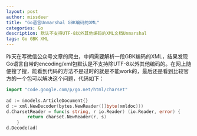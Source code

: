 ```yaml
---
layout: post
author: missdeer
title: "Go语言Unmarshal GBK编码的XML"
categories: Go
description: 默认不支持UTF-8以外其他编码的XML文档Unmarshal
tags: Go GBK XML
---
```

昨天在写微信公众号文章的爬虫，中间需要解析一段GBK编码的XML，结果发现Go语言自带的encoding/xml包默认是不支持除UTF-8以外其他编码的。在网上随便搜了搜，能看到代码的方法不是过时的就是不能work的，最后还是看到比较官方的一个包可以解决这个问题，代码如下：

```go
import "code.google.com/p/go.net/html/charset"
 
ad := &models.ArticleDocument{}
d := xml.NewDecoder(bytes.NewReader([]byte(xmldoc)))
d.CharsetReader = func(s string, r io.Reader) (io.Reader, error) {
        return charset.NewReader(r, s)
    }
d.Decode(ad)
```
